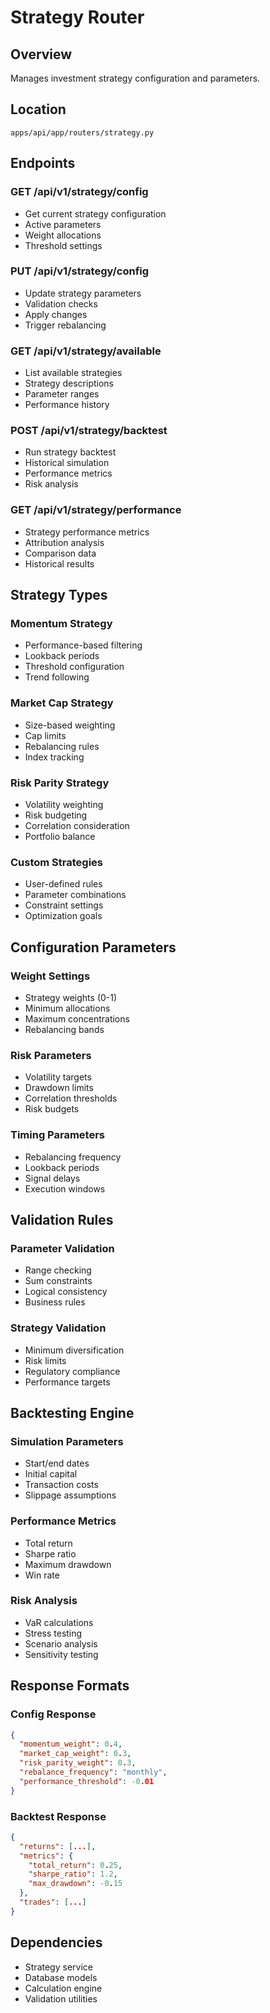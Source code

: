 # Strategy Router

## Overview
Manages investment strategy configuration and parameters.

## Location
`apps/api/app/routers/strategy.py`

## Endpoints

### GET /api/v1/strategy/config
- Get current strategy configuration
- Active parameters
- Weight allocations
- Threshold settings

### PUT /api/v1/strategy/config
- Update strategy parameters
- Validation checks
- Apply changes
- Trigger rebalancing

### GET /api/v1/strategy/available
- List available strategies
- Strategy descriptions
- Parameter ranges
- Performance history

### POST /api/v1/strategy/backtest
- Run strategy backtest
- Historical simulation
- Performance metrics
- Risk analysis

### GET /api/v1/strategy/performance
- Strategy performance metrics
- Attribution analysis
- Comparison data
- Historical results

## Strategy Types

### Momentum Strategy
- Performance-based filtering
- Lookback periods
- Threshold configuration
- Trend following

### Market Cap Strategy
- Size-based weighting
- Cap limits
- Rebalancing rules
- Index tracking

### Risk Parity Strategy
- Volatility weighting
- Risk budgeting
- Correlation consideration
- Portfolio balance

### Custom Strategies
- User-defined rules
- Parameter combinations
- Constraint settings
- Optimization goals

## Configuration Parameters

### Weight Settings
- Strategy weights (0-1)
- Minimum allocations
- Maximum concentrations
- Rebalancing bands

### Risk Parameters
- Volatility targets
- Drawdown limits
- Correlation thresholds
- Risk budgets

### Timing Parameters
- Rebalancing frequency
- Lookback periods
- Signal delays
- Execution windows

## Validation Rules

### Parameter Validation
- Range checking
- Sum constraints
- Logical consistency
- Business rules

### Strategy Validation
- Minimum diversification
- Risk limits
- Regulatory compliance
- Performance targets

## Backtesting Engine

### Simulation Parameters
- Start/end dates
- Initial capital
- Transaction costs
- Slippage assumptions

### Performance Metrics
- Total return
- Sharpe ratio
- Maximum drawdown
- Win rate

### Risk Analysis
- VaR calculations
- Stress testing
- Scenario analysis
- Sensitivity testing

## Response Formats

### Config Response
```json
{
  "momentum_weight": 0.4,
  "market_cap_weight": 0.3,
  "risk_parity_weight": 0.3,
  "rebalance_frequency": "monthly",
  "performance_threshold": -0.01
}
```

### Backtest Response
```json
{
  "returns": [...],
  "metrics": {
    "total_return": 0.25,
    "sharpe_ratio": 1.2,
    "max_drawdown": -0.15
  },
  "trades": [...]
}
```

## Dependencies
- Strategy service
- Database models
- Calculation engine
- Validation utilities